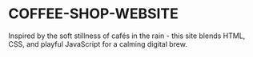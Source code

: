# COFFEE-SHOP-WEBSITE
Inspired by the soft stillness of cafés in the rain - this site blends HTML, CSS, and playful JavaScript for a calming digital brew.
